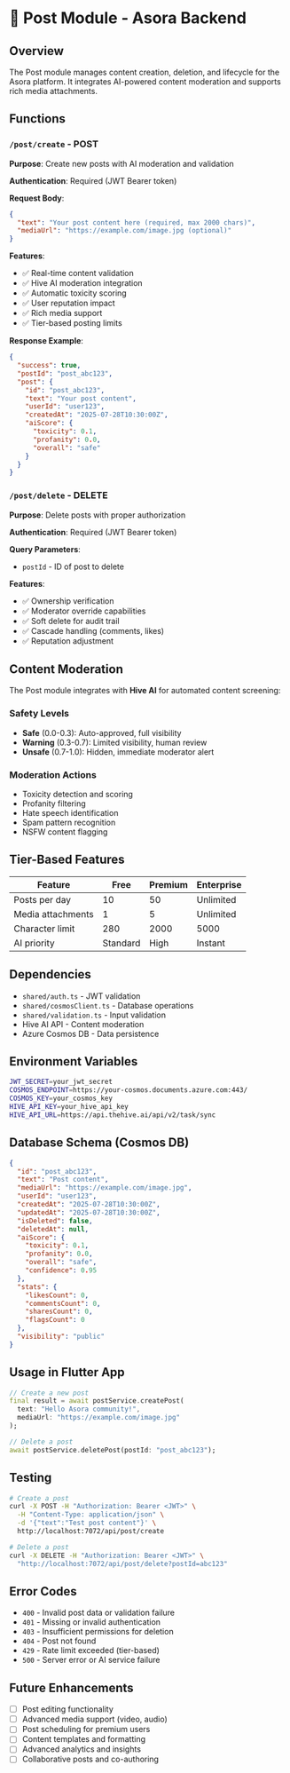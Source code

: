 # 📝 Post Module - Asora Backend

## Overview
The Post module manages content creation, deletion, and lifecycle for the Asora platform. It integrates AI-powered content moderation and supports rich media attachments.

## Functions

### `/post/create` - POST
**Purpose**: Create new posts with AI moderation and validation

**Authentication**: Required (JWT Bearer token)

**Request Body**:
```json
{
  "text": "Your post content here (required, max 2000 chars)",
  "mediaUrl": "https://example.com/image.jpg (optional)"
}
```

**Features**:
- ✅ Real-time content validation
- ✅ Hive AI moderation integration
- ✅ Automatic toxicity scoring
- ✅ User reputation impact
- ✅ Rich media support
- ✅ Tier-based posting limits

**Response Example**:
```json
{
  "success": true,
  "postId": "post_abc123",
  "post": {
    "id": "post_abc123",
    "text": "Your post content",
    "userId": "user123",
    "createdAt": "2025-07-28T10:30:00Z",
    "aiScore": {
      "toxicity": 0.1,
      "profanity": 0.0,
      "overall": "safe"
    }
  }
}
```

### `/post/delete` - DELETE
**Purpose**: Delete posts with proper authorization

**Authentication**: Required (JWT Bearer token)

**Query Parameters**:
- `postId` - ID of post to delete

**Features**:
- ✅ Ownership verification
- ✅ Moderator override capabilities
- ✅ Soft delete for audit trail
- ✅ Cascade handling (comments, likes)
- ✅ Reputation adjustment

## Content Moderation
The Post module integrates with **Hive AI** for automated content screening:

### Safety Levels
- **Safe** (0.0-0.3): Auto-approved, full visibility
- **Warning** (0.3-0.7): Limited visibility, human review
- **Unsafe** (0.7-1.0): Hidden, immediate moderator alert

### Moderation Actions
- Toxicity detection and scoring
- Profanity filtering
- Hate speech identification
- Spam pattern recognition
- NSFW content flagging

## Tier-Based Features

| Feature | Free | Premium | Enterprise |
|---------|------|---------|------------|
| Posts per day | 10 | 50 | Unlimited |
| Media attachments | 1 | 5 | Unlimited |
| Character limit | 280 | 2000 | 5000 |
| AI priority | Standard | High | Instant |

## Dependencies
- `shared/auth.ts` - JWT validation
- `shared/cosmosClient.ts` - Database operations
- `shared/validation.ts` - Input validation
- Hive AI API - Content moderation
- Azure Cosmos DB - Data persistence

## Environment Variables
```bash
JWT_SECRET=your_jwt_secret
COSMOS_ENDPOINT=https://your-cosmos.documents.azure.com:443/
COSMOS_KEY=your_cosmos_key
HIVE_API_KEY=your_hive_api_key
HIVE_API_URL=https://api.thehive.ai/api/v2/task/sync
```

## Database Schema (Cosmos DB)
```json
{
  "id": "post_abc123",
  "text": "Post content",
  "mediaUrl": "https://example.com/image.jpg",
  "userId": "user123",
  "createdAt": "2025-07-28T10:30:00Z",
  "updatedAt": "2025-07-28T10:30:00Z",
  "isDeleted": false,
  "deletedAt": null,
  "aiScore": {
    "toxicity": 0.1,
    "profanity": 0.0,
    "overall": "safe",
    "confidence": 0.95
  },
  "stats": {
    "likesCount": 0,
    "commentsCount": 0,
    "sharesCount": 0,
    "flagsCount": 0
  },
  "visibility": "public"
}
```

## Usage in Flutter App
```dart
// Create a new post
final result = await postService.createPost(
  text: "Hello Asora community!",
  mediaUrl: "https://example.com/image.jpg"
);

// Delete a post
await postService.deletePost(postId: "post_abc123");
```

## Testing
```bash
# Create a post
curl -X POST -H "Authorization: Bearer <JWT>" \
  -H "Content-Type: application/json" \
  -d '{"text":"Test post content"}' \
  http://localhost:7072/api/post/create

# Delete a post
curl -X DELETE -H "Authorization: Bearer <JWT>" \
  "http://localhost:7072/api/post/delete?postId=abc123"
```

## Error Codes
- `400` - Invalid post data or validation failure
- `401` - Missing or invalid authentication
- `403` - Insufficient permissions for deletion
- `404` - Post not found
- `429` - Rate limit exceeded (tier-based)
- `500` - Server error or AI service failure

## Future Enhancements
- [ ] Post editing functionality
- [ ] Advanced media support (video, audio)
- [ ] Post scheduling for premium users
- [ ] Content templates and formatting
- [ ] Advanced analytics and insights
- [ ] Collaborative posts and co-authoring
